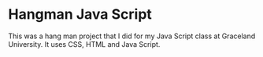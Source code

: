 # Hangman Java Script

This was a hang man project that I did for my Java Script class at Graceland University.
It uses CSS, HTML and Java Script.
